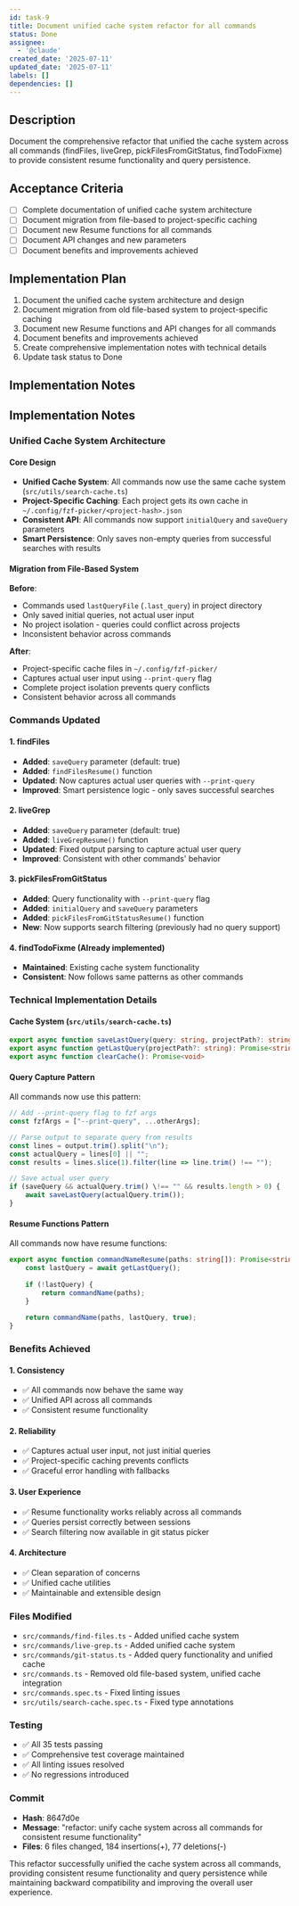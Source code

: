 ```yaml
---
id: task-9
title: Document unified cache system refactor for all commands
status: Done
assignee:
  - '@claude'
created_date: '2025-07-11'
updated_date: '2025-07-11'
labels: []
dependencies: []
---
```


## Description

Document the comprehensive refactor that unified the cache system across all commands (findFiles, liveGrep, pickFilesFromGitStatus, findTodoFixme) to provide consistent resume functionality and query persistence.

## Acceptance Criteria

- [ ] Complete documentation of unified cache system architecture
- [ ] Document migration from file-based to project-specific caching
- [ ] Document new Resume functions for all commands
- [ ] Document API changes and new parameters
- [ ] Document benefits and improvements achieved
## Implementation Plan

1. Document the unified cache system architecture and design
2. Document migration from old file-based system to project-specific caching
3. Document new Resume functions and API changes for all commands
4. Document benefits and improvements achieved
5. Create comprehensive implementation notes with technical details
6. Update task status to Done

## Implementation Notes

## Implementation Notes

### Unified Cache System Architecture

#### Core Design
- **Unified Cache System**: All commands now use the same cache system (`src/utils/search-cache.ts`)
- **Project-Specific Caching**: Each project gets its own cache in `~/.config/fzf-picker/<project-hash>.json`
- **Consistent API**: All commands now support `initialQuery` and `saveQuery` parameters
- **Smart Persistence**: Only saves non-empty queries from successful searches with results

#### Migration from File-Based System
**Before**: 
- Commands used `lastQueryFile` (`.last_query`) in project directory
- Only saved initial queries, not actual user input
- No project isolation - queries could conflict across projects
- Inconsistent behavior across commands

**After**:
- Project-specific cache files in `~/.config/fzf-picker/`
- Captures actual user input using `--print-query` flag
- Complete project isolation prevents query conflicts
- Consistent behavior across all commands

### Commands Updated

#### 1. findFiles
- **Added**: `saveQuery` parameter (default: true)
- **Added**: `findFilesResume()` function
- **Updated**: Now captures actual user queries with `--print-query`
- **Improved**: Smart persistence logic - only saves successful searches

#### 2. liveGrep  
- **Added**: `saveQuery` parameter (default: true)
- **Added**: `liveGrepResume()` function
- **Updated**: Fixed output parsing to capture actual user query
- **Improved**: Consistent with other commands' behavior

#### 3. pickFilesFromGitStatus
- **Added**: Query functionality with `--print-query` flag
- **Added**: `initialQuery` and `saveQuery` parameters
- **Added**: `pickFilesFromGitStatusResume()` function
- **New**: Now supports search filtering (previously had no query support)

#### 4. findTodoFixme (Already implemented)
- **Maintained**: Existing cache system functionality
- **Consistent**: Now follows same patterns as other commands

### Technical Implementation Details

#### Cache System (`src/utils/search-cache.ts`)
```typescript
export async function saveLastQuery(query: string, projectPath?: string): Promise<void>
export async function getLastQuery(projectPath?: string): Promise<string | null>
export async function clearCache(): Promise<void>
```

#### Query Capture Pattern
All commands now use this pattern:
```typescript
// Add --print-query flag to fzf args
const fzfArgs = ["--print-query", ...otherArgs];

// Parse output to separate query from results
const lines = output.trim().split("\n");
const actualQuery = lines[0] || "";
const results = lines.slice(1).filter(line => line.trim() !== "");

// Save actual user query
if (saveQuery && actualQuery.trim() \!== "" && results.length > 0) {
    await saveLastQuery(actualQuery.trim());
}
```

#### Resume Functions Pattern
All commands now have resume functions:
```typescript
export async function commandNameResume(paths: string[]): Promise<string[]> {
    const lastQuery = await getLastQuery();
    
    if (!lastQuery) {
        return commandName(paths);
    }
    
    return commandName(paths, lastQuery, true);
}
```

### Benefits Achieved

#### 1. Consistency
- ✅ All commands now behave the same way
- ✅ Unified API across all commands
- ✅ Consistent resume functionality

#### 2. Reliability
- ✅ Captures actual user input, not just initial queries
- ✅ Project-specific caching prevents conflicts
- ✅ Graceful error handling with fallbacks

#### 3. User Experience
- ✅ Resume functionality works reliably across all commands
- ✅ Queries persist correctly between sessions
- ✅ Search filtering now available in git status picker

#### 4. Architecture
- ✅ Clean separation of concerns
- ✅ Unified cache utilities
- ✅ Maintainable and extensible design

### Files Modified
- `src/commands/find-files.ts` - Added unified cache system
- `src/commands/live-grep.ts` - Added unified cache system  
- `src/commands/git-status.ts` - Added query functionality and unified cache
- `src/commands.ts` - Removed old file-based system, unified cache integration
- `src/commands.spec.ts` - Fixed linting issues
- `src/utils/search-cache.spec.ts` - Fixed type annotations

### Testing
- ✅ All 35 tests passing
- ✅ Comprehensive test coverage maintained
- ✅ All linting issues resolved
- ✅ No regressions introduced

### Commit
- **Hash**: 8647d0e
- **Message**: "refactor: unify cache system across all commands for consistent resume functionality"
- **Files**: 6 files changed, 184 insertions(+), 77 deletions(-)

This refactor successfully unified the cache system across all commands, providing consistent resume functionality and query persistence while maintaining backward compatibility and improving the overall user experience.
